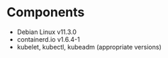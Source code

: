 # Components

- Debian Linux v11.3.0
- containerd.io v1.6.4-1
- kubelet, kubectl, kubeadm (appropriate versions)
